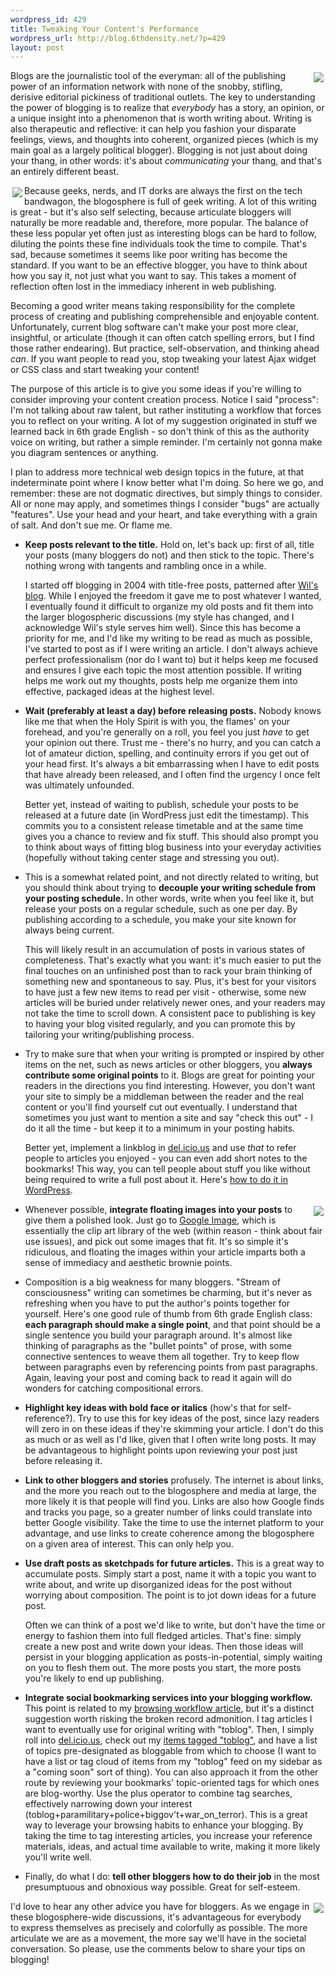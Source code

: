 ```yaml
--- 
wordpress_id: 429
title: Tweaking Your Content's Performance
wordpress_url: http://blog.6thdensity.net/?p=429
layout: post
---
```

<p><img style="margin:3px;float:right" src="http://www.fas.harvard.edu/~dudley/fellows/lit/blogging.gif">Blogs are the journalistic tool of the everyman: all of the publishing power of an information network with none of the snobby, stifling, derisive editorial pickiness of traditional outlets.  The key to understanding the power of blogging is to realize that <em>everybody</em> has a story, an opinion, or a unique insight into a phenomenon that is worth writing about. Writing is also therapeutic and reflective: it can help you fashion your disparate feelings, views, and thoughts into coherent, organized pieces (which is my main goal as a largely political blogger).  Blogging is not just about doing your thang, in other words: it's about <i>communicating</i> your thang, and that's an entirely different beast.</p><p><img src="http://altaide.typepad.com/jacques_froissant_altade/images/idog.jpg" style="float:left;margin:3px;">Because geeks, nerds, and IT dorks are always the first on the tech bandwagon, the blogosphere is full of geek writing.  A lot of this writing is great - but it's also self selecting, because articulate bloggers will naturally be more readable and, therefore, more popular.  The balance of these less popular yet often just as interesting blogs can be hard to follow, diluting the points these fine individuals took the time to compile.  That's sad, because sometimes it seems like poor writing has become the standard.  If you want to be an effective blogger, you have to think about how you say it, not just what you want to say.  This takes a moment of reflection often lost in the immediacy inherent in web publishing.</p><p>Becoming a good writer means taking responsibility for the complete process of creating and publishing comprehensible and enjoyable content.  Unfortunately, current blog software can't make your post more clear, insightful, or articulate (though it can often catch spelling errors, but I find those rather endearing).  But practice, self-observation, and thinking ahead <i>can</i>.  If you want people to read you, stop tweaking your latest Ajax widget or CSS class and start tweaking your content!</p><p>The purpose of this article is to give you some ideas if you're willing to consider improving your content creation process.  Notice I said "process": I'm not talking about raw talent, but rather instituting a workflow that forces you to reflect on your writing.  A lot of my suggestion originated in stuff we learned back in 6th grade English - so don't think of this as the authority voice on writing, but rather a simple reminder.  I'm certainly not gonna make you diagram sentences or anything.</p><p>I plan to address more technical web design topics in the future, at that indeterminate point where I know better what I'm doing.  So here we go, and remember: these are not dogmatic directives, but simply things to consider.  All or none may apply, and sometimes things I consider "bugs" are actually "features".  Use your head and your heart, and take everything with a grain of salt.  And don't sue me.  Or flame me.</p><p><!--more-->
<ul>
	<li><p><b>Keep posts relevant to the title.</b>  Hold on, let's back up: first of all, title your posts (many bloggers do not) and then stick to the topic. There's nothing wrong with tangents and rambling once in a while.</p><p>I started off blogging in 2004 with title-free posts, patterned after <a href="http://acidlogic.com/blogger/">Wil's blog</a>.  While I enjoyed the freedom it gave me to post whatever I wanted, I eventually found it difficult to organize my old posts and fit them into the larger blogospheric discussions (my style has changed, and I acknowledge Wil's style serves him well).  Since this has become a priority for me, and I'd like my writing to be read as much as possible, I've started to post as if I were writing an article.  I don't always achieve perfect professionalism (nor do I want to) but it helps keep me focused and ensures I give each topic the most attention possible.  If writing helps me work out my thoughts, posts help me organize them into effective, packaged ideas at the highest level.</p></li>
	<li><p><b>Wait (preferably at least a day) before releasing posts.</b>  Nobody knows like me that when the Holy Spirit is with you, the flames' on your forehead, and you're generally on a roll, you feel you just <i>have</i> to get your opinion out there.  Trust me - there's no hurry, and you can catch a lot of amateur diction, spelling, and continuity errors if you get out of your head first.  It's always a bit embarrassing when I have to edit posts that have already been released, and I often find the urgency I once felt was ultimately unfounded.</p><p>Better yet, instead of waiting to publish, schedule your posts to be released at a future date (in WordPress just edit the timestamp).  This commits you to a consistent release timetable and at the same time gives you a chance to review and fix stuff.  This should also prompt you to think about ways of fitting blog business into your everyday activities (hopefully without taking center stage and stressing you out).</p></li>
        <li><p>This is a somewhat related point, and not directly related to writing, but you should think about trying to <strong>decouple your writing schedule from your posting schedule.</strong>  In other words, write when you feel like it, but release your posts on a regular schedule, such as one per day.  By publishing according to a schedule, you make your site known for always being current.</p><p>This will likely result in an accumulation of posts in various states of completeness.  That's exactly what you want: it's much easier to put the final touches on an unfinished post than to rack your brain thinking of something new and spontaneous to say.  Plus, it's best for your visitors to have just a few new items to read per visit - otherwise, some new articles will be buried under relatively newer ones, and your readers may not take the time to scroll down.  A consistent pace to publishing is key to having your blog visited regularly, and you can promote this by tailoring your writing/publishing process.</p></li>
	<li><p>Try to make sure that when your writing is prompted or inspired by other items on the net, such as news articles or other bloggers, you <strong>always contribute some original points</strong> to it.  Blogs are great for pointing your readers in the directions you find interesting.  However, you don't want your site to simply be a middleman between the reader and the real content or you'll find yourself cut out eventually.  I understand that sometimes you just want to mention a site and say "check this out" - I do it all the time - but keep it to a minimum in your posting habits.</p><p>Better yet, implement a linkblog in <a href="http://del.icio.us/help/">del.icio.us</a> and use <i>that</i> to refer people to articles you enjoyed - you can even add short notes to the bookmarks!  This way, you can tell people about stuff you like without being required to write a full post about it.  Here's <a href="http://theory.isthereason.com/?p=499">how to do it in WordPress</a>.</p></li>
	<li><p><img src="http://images.google.com/intl/en_ALL/images/images_res.gif" style="float:right;margin:3px;">Whenever possible, <strong>integrate floating images into your posts</strong> to give them a polished look.  Just go to <a href="http://images.google.com">Google Image</a>, which is essentially the clip art library of the web (within reason - think about fair use issues), and pick out some images that fit.  It's so simple it's ridiculous, and floating the images within your article imparts both a sense of immediacy and aesthetic brownie points.</p></li>
        <li><p>Composition is a big weakness for many bloggers.  "Stream of consciousness" writing can sometimes be charming, but it's never as refreshing when you have to put the author's points together for yourself.  Here's one good rule of thumb from 6th grade English class: <strong>each paragraph should make a single point</strong>, and that point should be a single sentence you build your paragraph around.  It's almost like thinking of paragraphs as the "bullet points" of prose, with some connective sentences to weave them all together.  Try to keep flow between paragraphs even by referencing points from past paragraphs.  Again, leaving your post and coming back to read it again will do wonders for catching compositional errors.</p></li>
	<li><p><strong>Highlight key ideas with bold face or italics</strong> (how's that for self-reference?).  Try to use this for key ideas of the post, since lazy readers will zero in on these ideas if they're skimming your article.  I don't do this as much or as well as I'd like, given that I often write long posts.  It may be advantageous to highlight points upon reviewing your post just before releasing it.</p></li>
	<li><p><strong>Link to other bloggers and stories</strong> profusely.  The internet is about links, and the more you reach out to the blogosphere and media at large, the more likely it is that people will find you.  Links are also how Google finds and tracks you page, so a greater number of links could translate into better Google visibility.  Take the time to use the internet platform to your advantage, and use links to create coherence among the blogosphere on a given area of interest.  This can only help you.</p></li>
        <li><p><strong>Use draft posts as sketchpads for future articles.</strong>  This is a great way to accumulate posts.  Simply start a post, name it with a topic you want to write about, and write up disorganized ideas for the post without worrying about composition.  The point is to jot down ideas for a future post.</p><p>Often we can think of a post we'd like to write, but don't have the time or energy to fashion them into full fledged articles.  That's fine: simply create a new post and write down your ideas.  Then those ideas will persist in your blogging application as posts-in-potential, simply waiting on you to flesh them out.  The more posts you start, the more posts you're likely to end up publishing.</p></li>
        <li><p><strong>Integrate social bookmarking services into your blogging workflow.</strong>  This point is related to my <a href="http://blog.6thdensity.net/?p=428">browsing workflow article</a>, but it's a distinct suggestion worth risking the broken record admonition.  I tag articles I want to eventually use for original writing with "toblog".  Then, I simply roll into <a href="http://del.icio.us">del.icio.us</a>, check out my <a href="http://del.icio.us/jeremy6d/toblog">items tagged "toblog"</a>, and have a list of topics pre-designated as bloggable from which to choose (I want to have a list or tag cloud of items from my "toblog" feed on my sidebar as a "coming soon" sort of thing).  You can also approach it from the other route by reviewing your bookmarks' topic-oriented tags for which ones are blog-worthy.  Use the plus operator to combine tag searches, effectively narrowing down your interest (toblog+paramilitary+police+biggov't+war_on_terror).  This is a great way to leverage your browsing habits to enhance your blogging.  By taking the time to tag interesting articles, you increase your reference materials, ideas, and actual time available to write, making it more likely you'll write well.</p></li>
	<li><p>Finally, do what I do: <strong>tell other bloggers how to do their job</strong> in the most presumptuous and obnoxious way possible.  Great for self-esteem.</p></li></ul></p><p><img src="http://www.studioangelis.com/blog/images/blogging.jpg" style="float:right;margin:3px">I'd love to hear any other advice you have for bloggers.  As we engage in these blogosphere-wide discussions, it's advantageous for everybody to express themselves as precisely and colorfully as possible.  The more articulate we are as a movement, the more say we'll have in the societal conversation.  So please, use the comments below to share your tips on blogging!</p>
